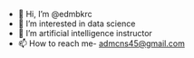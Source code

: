 - 👋 Hi, I’m @edmbkrc
- 👀 I’m interested in data science
- 🌱 I’m artificial intelligence instructor
- 📫 How to reach me- admcns45@gmail.com

<!---
edmbkrc/edmbkrc is a ✨ special ✨ repository because its `README.md` (this file) appears on your GitHub profile.
You can click the Preview link to take a look at your changes.
--->

